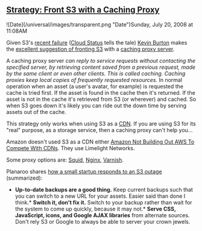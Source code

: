 ## [Strategy: Front S3 with a Caching Proxy](/blog/2008/7/20/strategy-front-s3-with-a-caching-proxy.html)

<div class="journal-entry-tag journal-entry-tag-post-title"><span class="posted-on">![Date](/universal/images/transparent.png "Date")Sunday, July 20, 2008 at 11:08AM</span></div>

<div class="body">

Given S3's [recent failure](http://developer.amazonwebservices.com/connect/thread.jspa?threadID=19714&tstart=0) ([Cloud Status](http://www.cloudstatus.com/) tells the tale) [Kevin Burton](http://feedblog.org/2008/07/20/twitter-screws-up-again/) makes the [excellent suggestion of fronting S3](http://feedblog.org/2008/07/20/twitter-screws-up-again/) with a [caching proxy server](http://en.wikipedia.org/wiki/Proxy_server).  

A caching proxy server _can reply to service requests without contacting the specified server, by retrieving content saved from a previous request, made by the same client or even other clients. This is called caching. Caching proxies keep local copies of frequently requested resources._ In normal operation when an asset (a user's avatar, for example) is requested the cache is tried first. If the asset is found in the cache then it's returned. If the asset is not in the cache it's retrieved from S3 (or wherever) and cached. So when S3 goes down it's likely you can ride out the down time by serving assets out of the cache.  

This strategy only works when using S3 as a [CDN](http://highscalability.com/tags/cdn). If you are using S3 for its "real" purpose, as a storage service, then a caching proxy can't help you...

Amazon doesn't used S3 as a CDN either [Amazon Not Building Out AWS To Compete With CDNs](http://blog.streamingmedia.com/the_business_of_online_vi/2008/07/amazon-not-buil.html). They use Limelight Networks.  

Some proxy options are: [Squid](http://www.squid-cache.org/), [Nginx](http://nginx.net/), [Varnish](http://varnish.projects.linpro.no/).  

Planaroo shares [how a small startup responds to an S3 outage](http://webspeed.typepad.com/planaroo/2008/07/rethinking-what.html) (summarized):

*   **Up-to-date backups are a good thing.** Keep current backups such that you can switch to a new URL for your assets. Easier said than done I think.*   **Switch it, don't fix it.** Switch to your backup rather than wait for the system to come up quickly, because it may not.*   **Serve CSS, JavaScript, icons, and Google AJAX libraries** from alternate sources. Don't rely S3 or Google to always be able to server your crown jewels.</div>